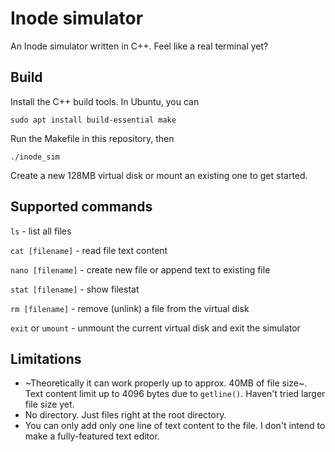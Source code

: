 # Inode simulator

An Inode simulator written in C++. Feel like a real terminal yet?

## Build

Install the C++ build tools. In Ubuntu, you can

`sudo apt install build-essential make`

Run the Makefile in this repository, then

`./inode_sim`

Create a new 128MB virtual disk or mount an existing one to get started.

## Supported commands
`ls` - list all files

`cat [filename]` - read file text content

`nano [filename]` - create new file or append text to existing file

`stat [filename]` - show filestat

`rm [filename]` - remove (unlink) a file from the virtual disk

`exit` or `umount` - unmount the current virtual disk and exit the simulator

## Limitations

- ~Theoretically it can work properly up to approx. 40MB of file size~. Text content limit up to 4096 bytes due to `getline()`. Haven't tried larger file size yet.
- No directory. Just files right at the root directory.
- You can only add only one line of text content to the file. I don't intend to make a fully-featured text editor.
